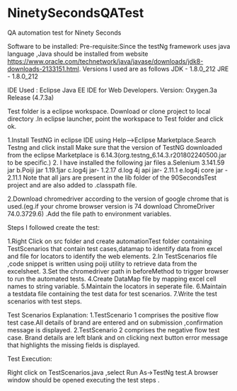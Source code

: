 # NinetySecondsQATest
QA automation test for Ninety Seconds


Software to be installed:
Pre-requisite:Since the testNg framework uses java language ,Java should be installed from website https://www.oracle.com/technetwork/java/javase/downloads/jdk8-downloads-2133151.html.
Versions I used are as follows
JDK - 1.8.0_212
JRE - 1.8.0_212

IDE Used : Eclipse Java EE IDE for Web Developers.
Version: Oxygen.3a Release (4.7.3a)

Test folder is a eclipse workspace. Download or clone project to local directory .In eclipse launcher, point the workspace to Test folder and click ok.

1.Install TestNG in eclipse IDE using Help-->Eclipse Marketplace.Search Testng and click install
Make sure that the version of TestNG downloaded from the eclipse Marketplace is 6.14.3(org.testng_6.14.3.r201802240500.jar to be specific.)
2. I have installed the following jar files 
a.Selenium 3.141.59 jar
b.Poiji jar 1.19.1jar
c.log4j jar- 1.2.17 
d.log 4j api jar- 2.11.1
e.log4j core jar - 2.11.1
Note that all jars are present in the lib folder of the 90SecondsTest project and are also added to .classpath file.

2.Download chromedriver according to the version of google chrome that is used.(eg.if your chrome browser version is 74 download ChromeDriver 74.0.3729.6) .Add the file path to environment variables.

Steps I followed create the test:

1.Right Click on src folder and create automationTest folder containing TestScenarios that contain test cases,datamap to identify
data from excel and file for locators to identify the web elements.
2.In TestScenarios file ,code snippet is written using poiji utility to retrieve data from the excelsheet.
3.Set the chromedriver path in beforeMethod to trigger browser to run the automated tests.
4.Create DataMap file by mapping excel cell names to string variable.
5.Maintain the locators in seperate file.
6.Maintain a testdata file containing the test data for test scenarios.
7.Write the test scenarios with test steps.

Test Scenarios Explanation:
1.TestScenario 1 comprises the positive flow test case.All details of brand are entered and on submission ,confirmation message is displayed.
2.TestScenario 2 comprises the negative flow test case. Brand details are left blank and on clicking next button error message that highlights the missing fields is displayed.

Test Execution:

Right click on TestScenarios.java ,select Run As->TestNg test.A browser window should be opened executing the test steps .

